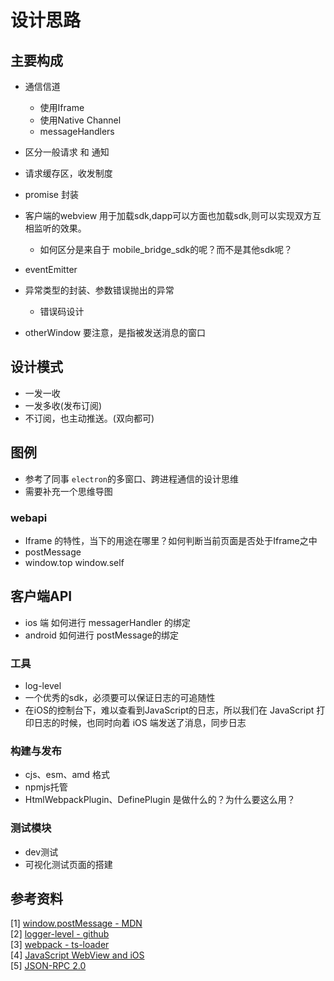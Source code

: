 # 设计思路
## 主要构成
* 通信信道
    * 使用Iframe
    * 使用Native Channel
    * messageHandlers
* 区分一般请求 和 通知
* 请求缓存区，收发制度  
* promise 封装
* 客户端的webview 用于加载sdk,dapp可以方面也加载sdk,则可以实现双方互相监听的效果。
    * 如何区分是来自于 mobile_bridge_sdk的呢？而不是其他sdk呢？
* eventEmitter
* 异常类型的封装、参数错误抛出的异常
   * 错误码设计
   
* otherWindow 要注意，是指被发送消息的窗口 

## 设计模式
* 一发一收    
* 一发多收(发布订阅)     
* 不订阅，也主动推送。(双向都可)

## 图例
* 参考了同事 `electron`的多窗口、跨进程通信的设计思维    
* 需要补充一个思维导图      

### webapi 
* Iframe 的特性，当下的用途在哪里？如何判断当前页面是否处于Iframe之中
* postMessage
* window.top window.self

## 客户端API
* ios 端 如何进行 messagerHandler 的绑定
* android 如何进行 postMessage的绑定

### 工具
* log-level
 * 一个优秀的sdk，必须要可以保证日志的可追随性
 * 在iOS的控制台下，难以查看到JavaScript的日志，所以我们在 JavaScript 打印日志的时候，也同时向着 iOS 端发送了消息，同步日志
 
### 构建与发布
* cjs、esm、amd 格式
* npmjs托管
* HtmlWebpackPlugin、DefinePlugin 是做什么的？为什么要这么用？

### 测试模块
* dev测试
* 可视化测试页面的搭建

## 参考资料
[1] [window.postMessage - MDN](https://developer.mozilla.org/zh-CN/docs/Web/API/Window/postMessage)      
[2] [logger-level - github](https://github.com/pimterry/loglevel)    
[3] [webpack - ts-loader](https://webpack.js.org/guides/typescript/)     
[4] [JavaScript WebView and iOS](https://www.vivekkalyan.com/javascript-webview-and-ios)    
[5] [JSON-RPC 2.0](https://www.jsonrpc.org/specification)       
